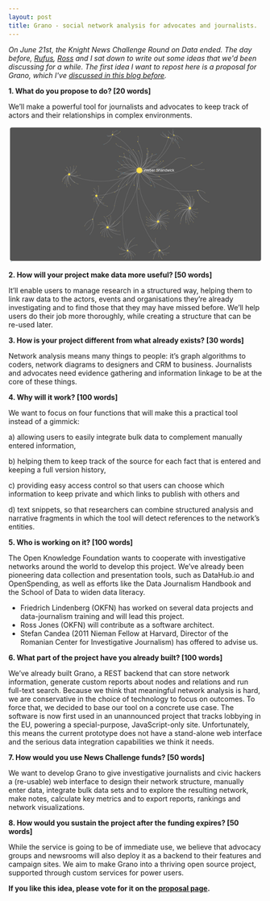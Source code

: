 ```yaml
---
layout: post
title: Grano - social network analysis for advocates and journalists. 
---
```


*On June 21st, the Knight News Challenge Round on Data ended. The day before, 
[Rufus](http://rufuspollock.org/), [Ross](https://twitter.com/rossjones) and
I sat down to write out some ideas that we'd been discussing for a while. The
first idea I want to repost here is a proposal for Grano, which I've [discussed
in this blog before](http://pudo.org/2011/12/19/sna.html).*

**1. What do you propose to do? [20 words]**

We’ll make a powerful tool for journalists and advocates to keep track of actors and their relationships in complex environments.

![Grano](/images/grano.png)

**2. How will your project make data more useful? [50 words]**

It’ll enable users to manage research in a structured way, helping them to link raw data to the actors, events and organisations they’re already investigating and to find those that they may have missed before. We’ll help users do their job more thoroughly, while creating a structure that can be re-used later.

**3. How is your project different from what already exists? [30 words]**

Network analysis means many things to people: it’s graph algorithms to coders, network diagrams to designers and CRM to business. Journalists and advocates need evidence gathering and information linkage to be at the core of these things.

**4. Why will it work? [100 words]**

We want to focus on four functions that will make this a practical tool instead of a gimmick:

a) allowing users to easily integrate bulk data to complement manually entered information,

b) helping them to keep track of the source for each fact that is entered and keeping a full version history,

c) providing easy access control so that users can choose which information to keep private and which links to publish with others and

d) text snippets, so that researchers can combine structured analysis and narrative fragments in which the tool will detect references to the network’s entities.

**5. Who is working on it? [100 words]**

The Open Knowledge Foundation wants to cooperate with investigative networks around the world to develop this project. We’ve already been pioneering data collection and presentation tools, such as DataHub.io and OpenSpending, as well as efforts like the Data Journalism Handbook and the School of Data to widen data literacy. 

* Friedrich Lindenberg (OKFN) has worked on several data projects and data-journalism training and will lead this project.
* Ross Jones (OKFN) will contribute as a software architect.
* Stefan Candea (2011 Nieman Fellow at Harvard, Director of the Romanian Center for Investigative Journalism) has offered to advise us.

**6. What part of the project have you already built? [100 words]**

We’ve already built Grano, a REST backend that can store network information, generate custom reports about nodes and relations and run full-text search. Because we think that meaningful network analysis is hard, we are conservative in the choice of technology to focus on outcomes. To force that, we decided to base our tool on a concrete use case. The software is now first used in an unannounced project that tracks lobbying in the EU, powering a special-purpose, JavaScript-only site. Unfortunately, this means the current prototype does not have a stand-alone web interface and the serious data integration capabilities we think it needs.

**7. How would you use News Challenge funds? [50 words]**

We want to develop Grano to give investigative journalists and civic hackers a (re-usable) web interface to design their network structure, manually enter data, integrate bulk data sets and to explore the resulting network, make notes, calculate key metrics and to export reports, rankings and network visualizations.

**8. How would you sustain the project after the funding expires? [50 words]**

While the service is going to be of immediate use, we believe that advocacy groups and newsrooms will also deploy it as a backend to their features and campaign sites. We aim to make Grano into a thriving open source project, supported through custom services for power users.

**If you like this idea, please vote for it on the [proposal page](http://newschallenge.tumblr.com/post/25572174408/grano).**